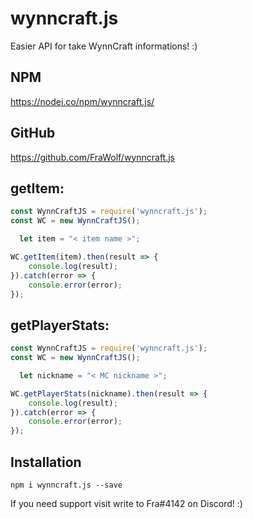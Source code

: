 # wynncraft.js
Easier API for take WynnCraft informations! :)

## NPM
https://nodei.co/npm/wynncraft.js/

## GitHub
https://github.com/FraWolf/wynncraft.js

## getItem:
```javascript
const WynnCraftJS = require('wynncraft.js');
const WC = new WynnCraftJS();

  let item = "< item name >";

WC.getItem(item).then(result => {
    console.log(result);
}).catch(error => {
    console.error(error);
});
```

## getPlayerStats:
```javascript
const WynnCraftJS = require('wynncraft.js');
const WC = new WynnCraftJS();

  let nickname = "< MC nickname >";

WC.getPlayerStats(nickname).then(result => {
    console.log(result);
}).catch(error => {
    console.error(error);
});
```

## Installation
```
npm i wynncraft.js --save
```

If you need support visit write to Fra#4142 on Discord! :)
